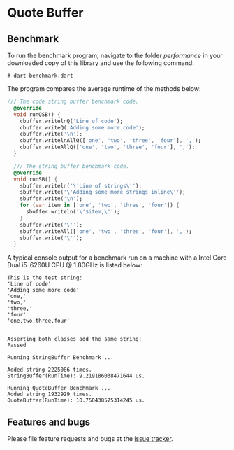 # Quote Buffer


## Benchmark

To run the benchmark program, navigate to the folder *performance* in your downloaded
copy of this library and use
the following command:
```shell
# dart benchmark.dart
```

The program compares the average runtime of the methods below:
```Dart
/// The code string buffer benchmark code.
  @override
  void runQSB() {
    cbuffer.writelnQ('Line of code');
    cbuffer.writeQ('Adding some more code');
    cbuffer.write('\n');
    cbuffer.writelnAllQ(['one', 'two', 'three', 'four'], ',');
    cbuffer.writeAllQ(['one', 'two', 'three', 'four'], ',');
  }

  /// The string buffer benchmark code.
  @override
  void runSB() {
    sbuffer.writeln('\'Line of strings\'');
    sbuffer.write('\'Adding some more strings inline\'');
    sbuffer.write('\n');
    for (var item in ['one', 'two', 'three', 'four']) {
      sbuffer.writeln('\'$item,\'');
    }
    sbuffer.write('\'');
    sbuffer.writeAll(['one', 'two', 'three', 'four'], ',');
    sbuffer.write('\'');
  }
```
A typical console output for a benchmark run on a machine with a Intel Core Dual i5-6260U CPU @ 1.80GHz is listed below:

```Console
This is the test string:
'Line of code'
'Adding some more code'
'one,'
'two,'
'three,'
'four'
'one,two,three,four'


Asserting both classes add the same string:
Passed

Running StringBuffer Benchmark ...

Added string 2225086 times.
StringBuffer(RunTime): 9.219186038471644 us.

Running QuoteBuffer Benchmark ...
Added string 1932929 times.
QuoteBuffer(RunTime): 10.750438575314245 us.

```



## Features and bugs

Please file feature requests and bugs at the [issue tracker].

[issue tracker]: https://github.com/simphotonics/quote_buffer/issues
[code_builder]: https://pub.dev/packages/code_builder